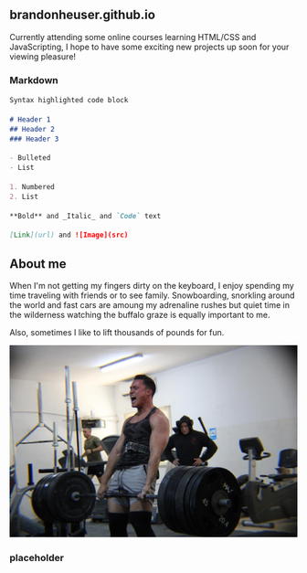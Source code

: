 ## brandonheuser.github.io

Currently attending some online courses learning HTML/CSS and JavaScripting, I hope to have some exciting new projects up soon for your viewing pleasure!

### Markdown

```markdown
Syntax highlighted code block

# Header 1
## Header 2
### Header 3

- Bulleted
- List

1. Numbered
2. List

**Bold** and _Italic_ and `Code` text

[Link](url) and ![Image](src)
```

## About me

When I'm not getting my fingers dirty on the keyboard, I enjoy spending my time traveling with friends or to see family. Snowboarding, snorkling around the world and fast cars are amoung my adrenaline rushes but quiet time in the wilderness watching the buffalo graze is equally important to me. 

Also, sometimes I like to lift thousands of pounds for fun.

![Image](Dead500.jpeg)

### placeholder


